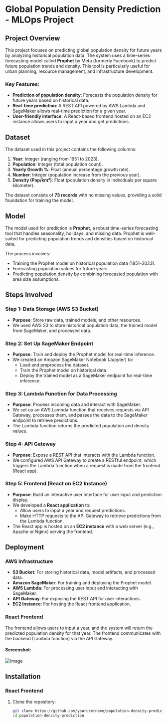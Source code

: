 # Global Population Density Prediction - MLOps Project

## Project Overview

This project focuses on predicting global population density for future years by analyzing historical population data. The system uses a time-series forecasting model called **Prophet** by Meta (formerly Facebook) to predict future population trends and density. This tool is particularly useful for urban planning, resource management, and infrastructure development.

### Key Features:
- **Prediction of population density**: Forecasts the population density for future years based on historical data.
- **Real-time prediction**: A REST API powered by AWS Lambda and SageMaker allows real-time prediction for a given year.
- **User-friendly interface**: A React-based frontend hosted on an EC2 instance allows users to input a year and get predictions.

## Dataset

The dataset used in this project contains the following columns:

1. **Year**: Integer (ranging from 1951 to 2023).
2. **Population**: Integer (total population count).
3. **Yearly Growth %**: Float (annual percentage growth rate).
4. **Number**: Integer (population increase from the previous year).
5. **Density (Pop/km²)**: Float (population density in individuals per square kilometer).

The dataset consists of **73 records** with no missing values, providing a solid foundation for training the model.

## Model

The model used for prediction is **Prophet**, a robust time-series forecasting tool that handles seasonality, holidays, and missing data. Prophet is well-suited for predicting population trends and densities based on historical data.

The process involves:
- Training the Prophet model on historical population data (1951–2023).
- Forecasting population values for future years.
- Predicting population density by combining forecasted population with area size assumptions.

## Steps Involved

### Step 1: Data Storage (AWS S3 Bucket)
- **Purpose**: Store raw data, trained models, and other resources.
- We used AWS S3 to store historical population data, the trained model from SageMaker, and processed data.

### Step 2: Set Up SageMaker Endpoint
- **Purpose**: Train and deploy the Prophet model for real-time inference.
- We created an Amazon SageMaker Notebook (Jupyter) to:
  - Load and preprocess the dataset.
  - Train the Prophet model on historical data.
  - Deploy the trained model as a SageMaker endpoint for real-time inference.

### Step 3: Lambda Function for Data Processing
- **Purpose**: Process incoming data and interact with SageMaker.
- We set up an AWS Lambda function that receives requests via API Gateway, processes them, and passes the data to the SageMaker endpoint to retrieve predictions.
- The Lambda function returns the predicted population and density values.

### Step 4: API Gateway
- **Purpose**: Expose a REST API that interacts with the Lambda function.
- We configured AWS API Gateway to create a RESTful endpoint, which triggers the Lambda function when a request is made from the frontend (React app).
  
### Step 5: Frontend (React on EC2 Instance)
- **Purpose**: Build an interactive user interface for user input and prediction display.
- We developed a **React application** to:
  - Allow users to input a year and request predictions.
  - Make HTTP requests to the API Gateway to retrieve predictions from the Lambda function.
- The React app is hosted on an **EC2 instance** with a web server (e.g., Apache or Nginx) serving the frontend.

## Deployment

### AWS Infrastructure
- **S3 Bucket**: For storing historical data, model artifacts, and processed data.
- **Amazon SageMaker**: For training and deploying the Prophet model.
- **AWS Lambda**: For processing user input and interacting with SageMaker.
- **API Gateway**: For exposing the REST API for user interactions.
- **EC2 Instance**: For hosting the React frontend application.

### React Frontend
The frontend allows users to input a year, and the system will return the predicted population density for that year. The frontend communicates with the backend (Lambda function) via the API Gateway.

#### Screenshot:
![image](https://github.com/user-attachments/assets/fa84be30-7fa8-4590-8953-f35a275ba363)

<!-- You can add the path to the image here -->

## Installation

### React Frontend

1. Clone the repository:
   ```bash
   git clone https://github.com/yourusername/population-density-prediction.git
   cd population-density-prediction
